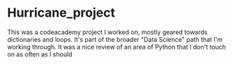 # Hurricane_project

This was a codeacademy project I worked on, mostly geared towards dictionaries and loops. It's part of the broader "Data Science" path that I'm working through. 
It was a nice review of an area of Python that I don't touch on as often as I should
